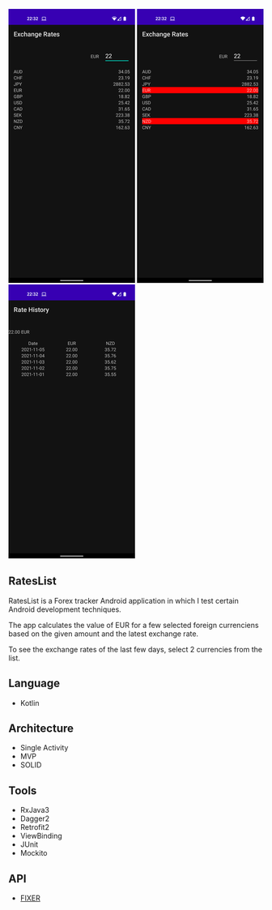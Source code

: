![Alt text](/screenshots/resized1.png?raw=true) ![Alt text](/screenshots/resized3.png?raw=true) ![Alt text](/screenshots/resized2.png?raw=true)

## RatesList

RatesList is a Forex tracker Android application in which I test certain Android development techniques.

The app calculates the value of EUR for a few selected foreign currenciens based on the given amount and the latest exchange rate.

To see the exchange rates of the last few days, select 2 currencies from the list. 

## Language

- Kotlin

## Architecture

- Single Activity
- MVP
- SOLID

## Tools

- RxJava3
- Dagger2
- Retrofit2
- ViewBinding
- JUnit
- Mockito

## API

- [FIXER](https://fixer.io/)
